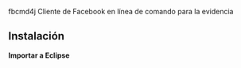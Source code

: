 fbcmd4j
Cliente de Facebook en línea de comando para la evidencia 

## Instalación
**Importar a Eclipse**

